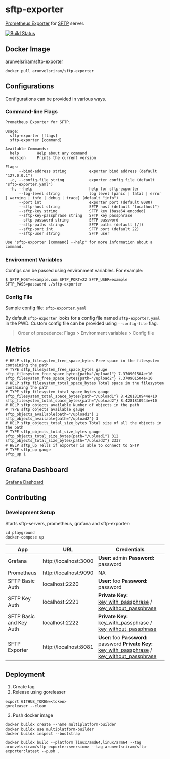 # sftp-exporter

[Prometheus Exporter](https://prometheus.io/docs/instrumenting/exporters/) for [SFTP](https://www.ssh.com/ssh/sftp/) server.

[![Build Status](https://app.travis-ci.com/arunvelsriram/sftp-exporter.svg?branch=master)](https://app.travis-ci.com/arunvelsriram/sftp-exporter)

## Docker Image

[arunvelsriram/sftp-exporter](https://hub.docker.com/r/arunvelsriram/sftp-exporter)

```shell
docker pull arunvelsriram/sftp-exporter
```

## Configurations

Configurations can be provided in various ways.

### Command-line Flags

```
Prometheus Exporter for SFTP.

Usage:
  sftp-exporter [flags]
  sftp-exporter [command]

Available Commands:
  help        Help about any command
  version     Prints the current version

Flags:
      --bind-address string          exporter bind address (default "127.0.0.1")
  -c, --config-file string           exporter config file (default "sftp-exporter.yaml")
  -h, --help                         help for sftp-exporter
      --log-level string             log level [panic | fatal | error | warning | info | debug | trace] (default "info")
      --port int                     exporter port (default 8080)
      --sftp-host string             SFTP host (default "localhost")
      --sftp-key string              SFTP key (base64 encoded)
      --sftp-key-passphrase string   SFTP key passphrase
      --sftp-password string         SFTP password
      --sftp-paths strings           SFTP paths (default [/])
      --sftp-port int                SFTP port (default 22)
      --sftp-user string             SFTP user

Use "sftp-exporter [command] --help" for more information about a command.
```

### Environment Variables

Configs can be passed using environment variables. For example:

```
$ SFTP_HOST=example.com SFTP_PORT=22 SFTP_USER=example SFTP_PASS=password ./sftp-exporter
```

### Config File

Sample config file: [`sftp-exporter.yaml`](sftp-exporter.yaml)

By default `sftp-exporter` looks for a config file named `sftp-exporter.yaml` in the PWD. Custom config file can be provided using `--config-file` flag.

>Order of precedence: Flags > Environment variables > Config file

## Metrics

```
# HELP sftp_filesystem_free_space_bytes Free space in the filesystem containing the path
# TYPE sftp_filesystem_free_space_bytes gauge
sftp_filesystem_free_space_bytes{path="/upload1"} 7.370901504e+10
sftp_filesystem_free_space_bytes{path="/upload2"} 7.370901504e+10
# HELP sftp_filesystem_total_space_bytes Total space in the filesystem containing the path
# TYPE sftp_filesystem_total_space_bytes gauge
sftp_filesystem_total_space_bytes{path="/upload1"} 8.4281810944e+10
sftp_filesystem_total_space_bytes{path="/upload2"} 8.4281810944e+10
# HELP sftp_objects_available Number of objects in the path
# TYPE sftp_objects_available gauge
sftp_objects_available{path="/upload1"} 1
sftp_objects_available{path="/upload2"} 3
# HELP sftp_objects_total_size_bytes Total size of all the objects in the path
# TYPE sftp_objects_total_size_bytes gauge
sftp_objects_total_size_bytes{path="/upload1"} 312
sftp_objects_total_size_bytes{path="/upload2"} 2337
# HELP sftp_up Tells if exporter is able to connect to SFTP
# TYPE sftp_up gauge
sftp_up 1
```

## Grafana Dashboard

[Grafana Dashoard](https://grafana.com/grafana/dashboards/12828)

## Contributing

### Development Setup

Starts sftp-servers, prometheus, grafana and sftp-exporter:

```shell
cd playground
docker-compose up
```

| App                       | URL                        | Credentials                                                                                         |
|---------------------------|----------------------------|-----------------------------------------------------------------------------------------------------|
| Grafana                   | http://localhost:3000     | **User:** admin **Password:** password                                                             |
| Prometheus                | http://localhost:9090     | NA                                                                                                  |
| SFTP Basic Auth           | localhost:2220            | **User:** foo **Password:** password                                                               |
| SFTP Key Auth             | localhost:2221            | **Private Key:** [key_with_passphrase](./playground/ssh/key_with_passphrase) / [key_without_passphrase](./playground/ssh/key_without_passphrase) |
| SFTP Basic and Key Auth   | localhost:2222            | **Private Key:** [key_with_passphrase](./playground/ssh/key_with_passphrase) / [key_without_passphrase](./playground/ssh/key_without_passphrase)   |
| SFTP Exporter             | http://localhost:8081     | **User:** foo **Password:** password **Private Key:** [key_with_passphrase](./playground/ssh/key_with_passphrase) / [key_without_passphrase](./playground/ssh/key_without_passphrase) |

## Deployment

1. Create tag
2. Release using goreleaser

```shell
export GITHUB_TOKEN=<token>
goreleaser --clean
```

3. Push docker image

```
docker buildx create --name multiplatform-builder
docker buildx use multiplatform-builder
docker buildx inspect --bootstrap

docker buildx build --platform linux/amd64,linux/arm64 --tag arunvelsriram/sftp-exporter:<version> --tag arunvelsriram/sftp-exporter:latest --push .
```
